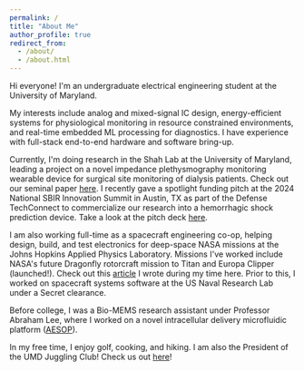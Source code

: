 ```yaml
---
permalink: /
title: "About Me"
author_profile: true
redirect_from: 
  - /about/
  - /about.html
---
```


Hi everyone! I'm an undergraduate electrical engineering student at the University of Maryland. 

My interests include analog and mixed-signal IC design, energy-efficient systems for physiological monitoring in resource constrained environments, and real-time embedded ML processing for diagnostics. I have experience with full-stack end-to-end hardware and software bring-up. 

Currently, I'm doing research in the Shah Lab at the University of Maryland, leading a project on a novel impedance plethysmography monitoring wearable device for surgical site monitoring of dialysis patients. Check out our seminal paper [here](https://doi.org/10.1109/MWSCAS60917.2024.10658959). I recently gave a spotlight funding pitch at the 2024 National SBIR Innovation Summit in Austin, TX as part of the Defense TechConnect to commercialize our research into a hemorrhagic shock prediction device. Take a look at the pitch deck [here](http://jermyeworm.github.io/files/DTC_2024_Pitch_Slide_Deck.pdf).

I am also working full-time as a spacecraft engineering co-op, helping design, build, and test electronics for deep-space NASA missions at the Johns Hopkins Applied Physics Laboratory. Missions I've worked include NASA's future Dragonfly rotorcraft mission to Titan and Europa Clipper (launched!). Check out this [article](https://jermyeworm.github.io/portfolio/3_injection_transformer/) I wrote during my time here. Prior to this, I worked on spacecraft systems software at the US Naval Research Lab under a Secret clearance.

Before college, I was a Bio-MEMS research assistant under Professor Abraham Lee, where I worked on a novel intracellular delivery microfluidic platform ([AESOP](https://doi.org/10.1002/advs.202102021)).

In my free time, I enjoy golf, cooking, and hiking. I am also the President of the UMD Juggling Club! Check us out [here](https://www.instagram.com/umdjugglingclub/)!